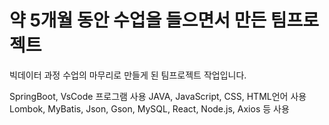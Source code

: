 # 약 5개월 동안 수업을 들으면서 만든 팀프로젝트

빅데이터 과정 수업의 마무리로 만들게 된 팀프로젝트 작업입니다.

SpringBoot, VsCode 프로그램 사용
JAVA, JavaScript, CSS, HTML언어 사용
Lombok, MyBatis, Json, Gson, MySQL, React, Node.js, Axios 등 사용

